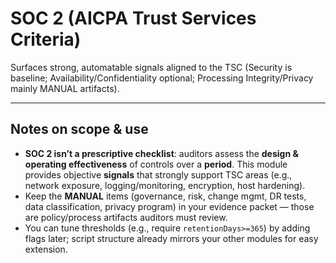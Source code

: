 # **SOC 2 (AICPA Trust Services Criteria)**
Surfaces strong, automatable signals aligned to the TSC (Security is baseline; Availability/Confidentiality optional; Processing Integrity/Privacy mainly MANUAL artifacts).

---

## Notes on scope & use

* **SOC 2 isn’t a prescriptive checklist**: auditors assess the **design & operating effectiveness** of controls over a **period**. This module provides objective **signals** that strongly support TSC areas (e.g., network exposure, logging/monitoring, encryption, host hardening).
* Keep the **MANUAL** items (governance, risk, change mgmt, DR tests, data classification, privacy program) in your evidence packet — those are policy/process artifacts auditors must review.
* You can tune thresholds (e.g., require `retentionDays>=365`) by adding flags later; script structure already mirrors your other modules for easy extension.
